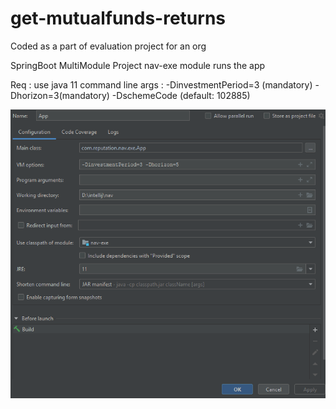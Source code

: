 # get-mutualfunds-returns
Coded as a part of evaluation project for an org

SpringBoot MultiModule Project
nav-exe module runs the app

Req : use java 11 
command line args : -DinvestmentPeriod=3 (mandatory) -Dhorizon=3(mandatory) -DschemeCode (default: 102885)

![App Config ](reputationapp.png?raw=true " App Config")
